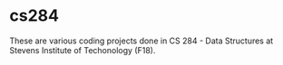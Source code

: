 # cs284
These are various coding projects done in CS 284 - Data Structures at Stevens Institute of Techonology (F18).

